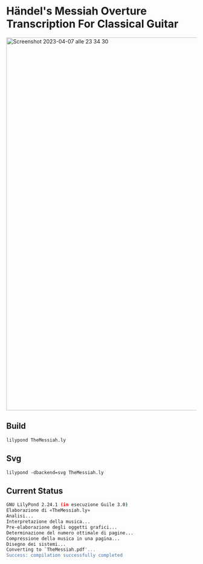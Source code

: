 # Händel's Messiah Overture Transcription For Classical Guitar

<img width="988" alt="Screenshot 2023-04-07 alle 23 34 30" src="https://user-images.githubusercontent.com/1033682/230682780-d8008548-06b2-4d9a-a318-a46da00c7aca.png">


## Build

    lilypond TheMessiah.ly

## Svg

    lilypond -dbackend=svg TheMessiah.ly

## Current Status

```bash
GNU LilyPond 2.24.1 (in esecuzione Guile 3.0)
Elaborazione di «TheMessiah.ly»
Analisi...
Interpretazione della musica...
Pre-elaborazione degli oggetti grafici...
Determinazione del numero ottimale di pagine...
Compressione della musica in una pagina...
Disegno dei sistemi...
Converting to `TheMessiah.pdf'...
Success: compilation successfully completed
```
